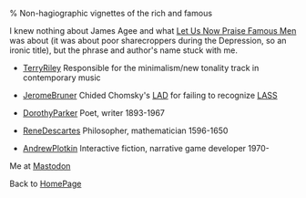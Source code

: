 % Non-hagiographic vignettes of the rich and famous

I knew nothing about James Agee and what 
[Let Us Now Praise Famous Men](http://en.wikipedia.org/wiki/Let_Us_Now_Praise_Famous_Men)
was about (it was about poor sharecroppers during the Depression, so an ironic title), but the phrase and author's name stuck with me.

* [TerryRiley](TerryRiley.html) Responsible for the minimalism/new tonality track in contemporary music
* [JeromeBruner](JeromeBruner.html) Chided Chomsky's
[LAD](http://en.wikipedia.org/wiki/LAD)
for failing to recognize
[LASS](http://en.wikipedia.org/wiki/LASS)
* [DorothyParker](DorothyParker.html) Poet, writer 1893-1967

* [ReneDescartes](ReneDescartes.html) Philosopher, mathematician 1596-1650

* [AndrewPlotkin](AndrewPlotkin.html) Interactive fiction, narrative game developer 1970-

Me at
[Mastodon](https://mastodon.sdf.org/@drbean)	

Back to [HomePage](HomePage.html)
